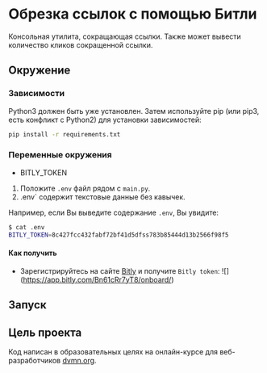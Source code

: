 # Обрезка ссылок с помощью Битли

Консольная утилита, сокращающая ссылки. Также может вывести количество кликов сокращенной ссылки.

## Окружение

### Зависимости

Python3 должен быть уже установлен. Затем используйте pip (или pip3, есть конфликт с Python2) для установки зависимостей:

```bash
pip install -r requirements.txt
```

### Переменные окружения

- BITLY_TOKEN

1. Положите `.env` файл рядом с `main.py`.
2. .env`  содержит текстовые данные без кавычек.

Например, если Вы выведите содержание `.env`, Вы увидите:

```bash
$ cat .env
BITLY_TOKEN=8c427fcc432fabf72bf41d5dfss783b85444d13b2566f98f5
```

#### Как получить

* Зарегистрируйтесь на сайте [Bitly](https://app.bitly.com/Bn61cRr7yT8/onboard/) и получите `Bitly token`:
![] (https://app.bitly.com/Bn61cRr7yT8/onboard/)

## Запуск



## Цель проекта

Код написан в образовательных целях на онлайн-курсе для веб-разработчиков [dvmn.org](https://dvmn.org/).



